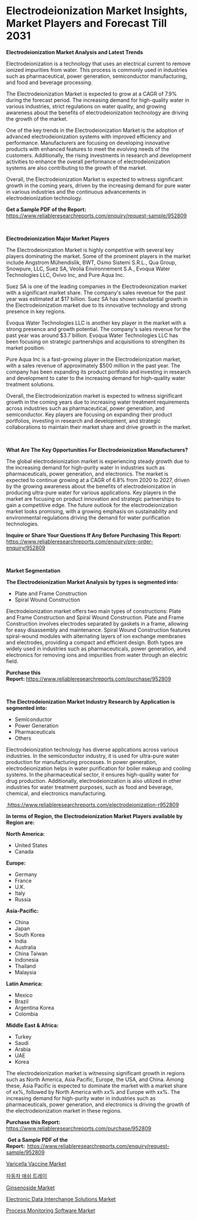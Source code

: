 <p><h1>Electrodeionization Market Insights, Market Players and Forecast Till 2031</h1></p><p><strong>Electrodeionization Market Analysis and Latest Trends</strong></p>
<p><p>Electrodeionization is a technology that uses an electrical current to remove ionized impurities from water. This process is commonly used in industries such as pharmaceutical, power generation, semiconductor manufacturing, and food and beverage processing.</p><p>The Electrodeionization Market is expected to grow at a CAGR of 7.9% during the forecast period. The increasing demand for high-quality water in various industries, strict regulations on water quality, and growing awareness about the benefits of electrodeionization technology are driving the growth of the market.</p><p>One of the key trends in the Electrodeionization Market is the adoption of advanced electrodeionization systems with improved efficiency and performance. Manufacturers are focusing on developing innovative products with enhanced features to meet the evolving needs of the customers. Additionally, the rising investments in research and development activities to enhance the overall performance of electrodeionization systems are also contributing to the growth of the market.</p><p>Overall, the Electrodeionization Market is expected to witness significant growth in the coming years, driven by the increasing demand for pure water in various industries and the continuous advancements in electrodeionization technology.</p></p>
<p><strong>Get a Sample PDF of the Report:&nbsp;</strong> <a href="https://www.reliableresearchreports.com/enquiry/request-sample/952809">https://www.reliableresearchreports.com/enquiry/request-sample/952809</a></p>
<p>&nbsp;</p>
<p><strong>Electrodeionization Major Market Players</strong></p>
<p><p>The Electrodeionization Market is highly competitive with several key players dominating the market. Some of the prominent players in the market include Angstrom Mühendislik, BWT, Osmo Sistemi S.R.L., Qua Group, Snowpure, LLC, Suez SA, Veolia Environnement S.A., Evoqua Water Technologies LLC, Ovivo Inc, and Pure Aqua Inc.</p><p>Suez SA is one of the leading companies in the Electrodeionization market with a significant market share. The company's sales revenue for the past year was estimated at $17 billion. Suez SA has shown substantial growth in the Electrodeionization market due to its innovative technology and strong presence in key regions.</p><p>Evoqua Water Technologies LLC is another key player in the market with a strong presence and growth potential. The company's sales revenue for the past year was around $3.7 billion. Evoqua Water Technologies LLC has been focusing on strategic partnerships and acquisitions to strengthen its market position.</p><p>Pure Aqua Inc is a fast-growing player in the Electrodeionization market, with a sales revenue of approximately $500 million in the past year. The company has been expanding its product portfolio and investing in research and development to cater to the increasing demand for high-quality water treatment solutions.</p><p>Overall, the Electrodeionization market is expected to witness significant growth in the coming years due to increasing water treatment requirements across industries such as pharmaceutical, power generation, and semiconductor. Key players are focusing on expanding their product portfolios, investing in research and development, and strategic collaborations to maintain their market share and drive growth in the market.</p></p>
<p>&nbsp;</p>
<p><strong>What Are The Key Opportunities For Electrodeionization Manufacturers?</strong></p>
<p><p>The global electrodeionization market is experiencing steady growth due to the increasing demand for high-purity water in industries such as pharmaceuticals, power generation, and electronics. The market is expected to continue growing at a CAGR of 6.8% from 2020 to 2027, driven by the growing awareness about the benefits of electrodeionization in producing ultra-pure water for various applications. Key players in the market are focusing on product innovation and strategic partnerships to gain a competitive edge. The future outlook for the electrodeionization market looks promising, with a growing emphasis on sustainability and environmental regulations driving the demand for water purification technologies.</p></p>
<p><strong>Inquire or Share Your Questions If Any Before Purchasing This Report:</strong> <a href="https://www.reliableresearchreports.com/enquiry/pre-order-enquiry/952809">https://www.reliableresearchreports.com/enquiry/pre-order-enquiry/952809</a></p>
<p>&nbsp;</p>
<p><strong>Market Segmentation</strong></p>
<p><strong>The Electrodeionization Market Analysis by types is segmented into:</strong></p>
<p><ul><li>Plate and Frame Construction</li><li>Spiral Wound Construction</li></ul></p>
<p><p>Electrodeionization market offers two main types of constructions: Plate and Frame Construction and Spiral Wound Construction. Plate and Frame Construction involves electrodes separated by gaskets in a frame, allowing for easy disassembly and maintenance. Spiral Wound Construction features spiral-wound modules with alternating layers of ion exchange membranes and electrodes, providing a compact and efficient design. Both types are widely used in industries such as pharmaceuticals, power generation, and electronics for removing ions and impurities from water through an electric field.</p></p>
<p><strong>Purchase this Report:&nbsp;</strong><a href="https://www.reliableresearchreports.com/purchase/952809">https://www.reliableresearchreports.com/purchase/952809</a></p>
<p>&nbsp;</p>
<p><strong>The Electrodeionization Market Industry Research by Application is segmented into:</strong></p>
<p><ul><li>Semiconductor</li><li>Power Generation</li><li>Pharmaceuticals</li><li>Others</li></ul></p>
<p><p>Electrodeionization technology has diverse applications across various industries. In the semiconductor industry, it is used for ultra-pure water production for manufacturing processes. In power generation, electrodeionization helps in water purification for boiler makeup and cooling systems. In the pharmaceutical sector, it ensures high-quality water for drug production. Additionally, electrodeionization is also utilized in other industries for water treatment purposes, such as food and beverage, chemical, and electronics manufacturing.</p></p>
<p><a href="https://www.reliableresearchreports.com/electrodeionization-r952809">&nbsp;https://www.reliableresearchreports.com/electrodeionization-r952809</a></p>
<p><strong>In terms of Region, the Electrodeionization Market Players available by Region are:</strong></p>
<p>
    <p> <strong> North America: </strong>
        <ul>
            <li>United States</li>
            <li>Canada</li>
        </ul>
        </p> 
    <p> <strong> Europe: </strong>
        <ul>
            <li>Germany</li>
            <li>France</li>
            <li>U.K.</li>
            <li>Italy</li>
            <li>Russia</li>
        </ul>
        </p> 
    <p> <strong> Asia-Pacific: </strong>
        <ul>
            <li>China</li>
            <li>Japan</li>
            <li>South Korea</li>
            <li>India</li>
            <li>Australia</li>
            <li>China Taiwan</li>
            <li>Indonesia</li>
            <li>Thailand</li>
            <li>Malaysia</li>
        </ul>
        </p> 
    <p> <strong> Latin America: </strong>
        <ul>
            <li>Mexico</li>
            <li>Brazil</li>
            <li>Argentina Korea</li>
            <li>Colombia</li>
        </ul>
        </p> 
    <p> <strong> Middle East & Africa: </strong>
        <ul>
            <li>Turkey</li>
            <li>Saudi</li>
            <li>Arabia</li>
            <li>UAE</li>
            <li>Korea</li>
        </ul>
    </p>
    </p>
<p><p>The electrodeionization market is witnessing significant growth in regions such as North America, Asia Pacific, Europe, the USA, and China. Among these, Asia Pacific is expected to dominate the market with a market share of xx%, followed by North America with xx% and Europe with xx%. The increasing demand for high-purity water in industries such as pharmaceuticals, power generation, and electronics is driving the growth of the electrodeionization market in these regions.</p></p>
<p><strong>Purchase this Report: </strong><a href="https://www.reliableresearchreports.com/purchase/952809">https://www.reliableresearchreports.com/purchase/952809</a></p>
<p>&nbsp;<strong>Get a Sample PDF of the Report:&nbsp;&nbsp;</strong><a href="https://www.reliableresearchreports.com/enquiry/request-sample/952809">https://www.reliableresearchreports.com/enquiry/request-sample/952809</a></p>
<p><strong></strong></p>
<p><p><a href="https://medium.com/@obiemante_40648/varicella-vaccine-market-share-evolution-and-market-growth-trends-2024-2031-3935d0f453a6">Varicella Vaccine Market</a></p><p><a href="https://medium.com/@bud567768/%EC%9E%90%EB%8F%99%EC%B0%A8-%EC%9E%AC%EB%96%A8%EC%9D%B4-%EC%8B%9C%EC%9E%A5-%EC%8B%9C%EC%9E%A5-cagr-%EC%8B%9C%EC%9E%A5-%ED%8A%B8%EB%A0%8C%EB%93%9C-%EB%B0%8F-%EC%84%B1%EC%9E%A5-%EC%A0%84%EB%9E%B5%EC%97%90-%EB%8C%80%ED%95%9C-%ED%86%B5%EC%B0%B0%EB%A0%A5-3b5f7aeda84c">자동차 애쉬 트레이</a></p><p><a href="https://medium.com/@billyrice626/ginsenoside-market-report-reveals-the-latest-trends-and-growth-opportunities-of-this-market-ba06223d82d3">Ginsenoside Market</a></p><p><a href="https://www.linkedin.com/pulse/electronic-data-interchange-solutions-market-insights-bkhgc">Electronic Data Interchange Solutions Market</a></p><p><a href="https://www.linkedin.com/pulse/process-monitoring-software-market-competitive-analysis-rsrpc">Process Monitoring Software Market</a></p></p>